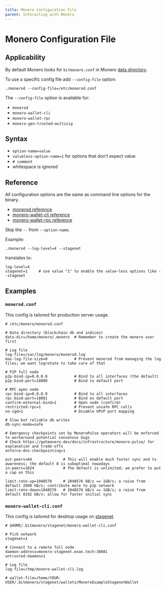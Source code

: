 ```yaml
---
title: Monero Configuration File
parent: Interacting with Monero
---
```


# Monero Configuration File

## Applicability

By default Monero looks for `bitmonero.conf` in Monero [data directory](/docs/interacting/overview/#data-directory).

To use a specific config file add `--config-file` option:

`./monerod --config-file=/etc/monerod.conf`

The `--config-file` option is available for: 

* `monerod`
* `monero-wallet-cli`
* `monero-wallet-rpc`
* `monero-gen-trusted-multisig`

## Syntax

* `option-name=value`
* `valueless-option-name=1` for options that don't expect value
* `# comment`
* whitespace is ignored

## Reference

All configuration options are the same as command line options for the binary.

* [monerod reference](/docs/interacting/monerod-reference)
* [monero-wallet-cli reference](/docs/interacting/monero-wallet-cli-reference)
* [monero-wallet-rpc reference](/docs/interacting/monero-wallet-rpc-reference)

Skip the `--` from `--option-name`.

Example:

`./monerod --log-level=4 --stagenet`

translates to:

    log-level=4
    stagenet=1     # use value "1" to enable the value-less options like --stagenet 

## Examples

### `monerod.conf`

This config is tailored for production server usage.

    # /etc/monero/monerod.conf
    
    # Data directory (blockchain db and indices)
    data-dir=/home/monero/.monero  # Remember to create the monero user first
    
    # Log file
    log-file=/var/log/monero/monerod.log
    max-log-file-size=0            # Prevent monerod from managing the log files; we want logrotate to take care of that
    
    # P2P full node
    p2p-bind-ip=0.0.0.0            # Bind to all interfaces (the default)
    p2p-bind-port=18080            # Bind to default port
    
    # RPC open node
    rpc-bind-ip=0.0.0.0            # Bind to all interfaces
    rpc-bind-port=18081            # Bind on default port
    confirm-external-bind=1        # Open node (confirm)
    restricted-rpc=1               # Prevent unsafe RPC calls
    no-igd=1                       # Disable UPnP port mapping
    
    # Slow but reliable db writes
    db-sync-mode=safe
    
    # Emergency checkpoints set by MoneroPulse operators will be enforced to workaround potential consensus bugs
    # Check https://getmonero.dev/docs/infrastructure/monero-pulse/ for explanation and trade-offs
    enforce-dns-checkpointing=1
    
    out-peers=64              # This will enable much faster sync and tx awareness; the default 8 is suboptimal nowadays
    in-peers=1024             # The default is unlimited; we prefer to put a cap on this
    
    limit-rate-up=1048576     # 1048576 kB/s == 1GB/s; a raise from default 2048 kB/s; contribute more to p2p network
    limit-rate-down=1048576   # 1048576 kB/s == 1GB/s; a raise from default 8192 kB/s; allow for faster initial sync

### `monero-wallet-cli.conf`

This config is tailored for desktop usage on [stagenet](/docs/infrastructure/networks).

    # $HOME/.bitmonero/stagenet/monero-wallet-cli.conf

    # Pick network
    stagenet=1

    # Connect to a remote full node    
    daemon-address=monero-stagenet.exan.tech:38081
    untrusted-daemon=1

    # Log file
    log-file=/tmp/monero-wallet-cli.log
    
    # wallet-file=/home/YOUR-USER/.bitmonero/stagenet/wallets/MoneroExampleStagenetWallet
